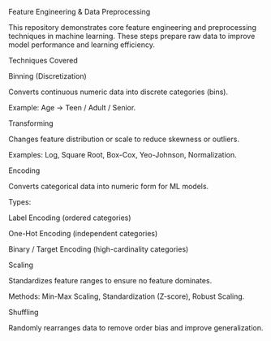 Feature Engineering & Data Preprocessing

This repository demonstrates core feature engineering and preprocessing techniques in machine learning. These steps prepare raw data to improve model performance and learning efficiency.

Techniques Covered

Binning (Discretization)

Converts continuous numeric data into discrete categories (bins).

Example: Age → Teen / Adult / Senior.

Transforming

Changes feature distribution or scale to reduce skewness or outliers.

Examples: Log, Square Root, Box-Cox, Yeo-Johnson, Normalization.

Encoding

Converts categorical data into numeric form for ML models.

Types:

Label Encoding (ordered categories)

One-Hot Encoding (independent categories)

Binary / Target Encoding (high-cardinality categories)

Scaling

Standardizes feature ranges to ensure no feature dominates.

Methods: Min-Max Scaling, Standardization (Z-score), Robust Scaling.

Shuffling

Randomly rearranges data to remove order bias and improve generalization.

